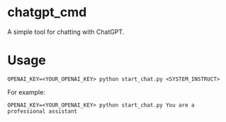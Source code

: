 # chatgpt_cmd

A simple tool for chatting with ChatGPT.

# Usage
```
OPENAI_KEY=<YOUR_OPENAI_KEY> python start_chat.py <SYSTEM_INSTRUCT>
```
For example:
```
OPENAI_KEY=<YOUR_OPENAI_KEY> python start_chat.py You are a professional assistant
```
